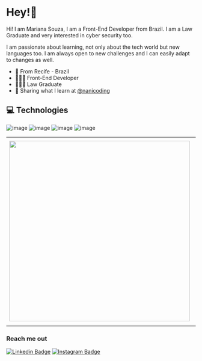 # Hey!👋

Hi! I am Mariana Souza, I am a Front-End Developer from Brazil. I am a Law Graduate and very interested in cyber security too. 

I am passionate about learning, not only about the tech world but new languages too. I am always open to new challenges and I can easily adapt to changes as well.


- 📍 From Recife - Brazil
- 👩🏽‍💻 Front-End Developer
- 👩🏽‍🎓 Law Graduate
- 📲 Sharing what I learn at [@nanicoding](https://www.instagram.com/nanicoding/)



## 💻 Technologies



![image](https://img.shields.io/badge/HTML5-E34F26?style=for-the-badge&logo=html5&logoColor=white) ![image](https://img.shields.io/badge/CSS3-1572B6?style=for-the-badge&logo=css3&logoColor=white) ![image](https://img.shields.io/badge/JavaScript-F7DF1E?style=for-the-badge&logo=javascript&logoColor=black) ![image](https://img.shields.io/badge/Visual_Studio_Code-0078D4?style=for-the-badge&logo=visual%20studio%20code&logoColor=white)



<center>
<table>
    <tr>
        <td><img width="480px" align="left" src="https://github-readme-stats.vercel.app/api/top-langs/?username=nanicoding&hide=html&layout=compact&theme=buefy" /></td>
        <td><img width="495px" align="left" src="https://github-readme-stats.vercel.app/api?username=nanicoding&theme=buefy"/></td>
    </tr>   
</table>
</center>  

### Reach me out

[![Linkedin Badge](https://img.shields.io/badge/-LinkedIn%20-blue?style=flat-square&logo=Linkedin&logoColor=white&link=https://www.linkedin.com/in/mariana-souza-1156821b7-br/)](https://www.linkedin.com/in/mariana-souza-1156821b7-br/) 
[![Instagram Badge](https://img.shields.io/badge/-Instagram-violet?style=flat-square&logo=Instagram&logoColor=white&link=https://www.instagram.com/nanicoding/)](https://www.instagram.com/nanicoding/)
